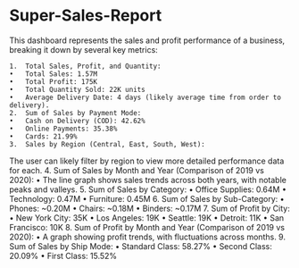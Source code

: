 # Super-Sales-Report
This dashboard represents the sales and profit performance of a business, breaking it down by several key metrics:

	1.	Total Sales, Profit, and Quantity:
	•	Total Sales: 1.57M
	•	Total Profit: 175K
	•	Total Quantity Sold: 22K units
	•	Average Delivery Date: 4 days (likely average time from order to delivery).
	2.	Sum of Sales by Payment Mode:
	•	Cash on Delivery (COD): 42.62%
	•	Online Payments: 35.38%
	•	Cards: 21.99%
	3.	Sales by Region (Central, East, South, West):
The user can likely filter by region to view more detailed performance data for each.
	4.	Sum of Sales by Month and Year (Comparison of 2019 vs 2020):
	•	The line graph shows sales trends across both years, with notable peaks and valleys.
	5.	Sum of Sales by Category:
	•	Office Supplies: 0.64M
	•	Technology: 0.47M
	•	Furniture: 0.45M
	6.	Sum of Sales by Sub-Category:
	•	Phones: ~0.20M
	•	Chairs: ~0.18M
	•	Binders: ~0.17M
	7.	Sum of Profit by City:
	•	New York City: 35K
	•	Los Angeles: 19K
	•	Seattle: 19K
	•	Detroit: 11K
	•	San Francisco: 10K
	8.	Sum of Profit by Month and Year (Comparison of 2019 vs 2020):
	•	A graph showing profit trends, with fluctuations across months.
	9.	Sum of Sales by Ship Mode:
	•	Standard Class: 58.27%
	•	Second Class: 20.09%
	•	First Class: 15.52%
